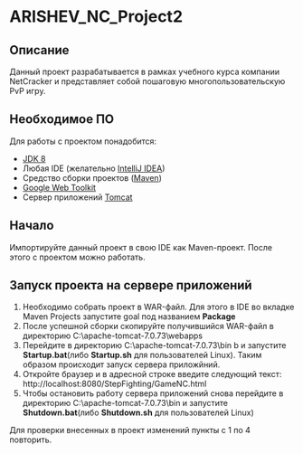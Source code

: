 # ARISHEV_NC_Project2
## Описание
Данный проект разрабатывается в рамках учебного курса компании NetCracker и представляет собой пошаговую многопользовательскую PvP игру.

## Необходимое ПО
Для работы с проектом понадобится:
* [JDK 8](http://www.oracle.com/technetwork/java/javase/downloads/2133151)
* Любая IDE (желательно [IntelliJ IDEA](https://www.jetbrains.com/idea/download/#section=windows))
* Средство сборки проектов ([Maven](http://maven.apache.org/download.cgi))
* [Google Web Toolkit](http://www.gwtproject.org/download.html)
* Сервер приложений [Tomcat](http://tomcat.apache.org/download-70.cgi)

## Начало

Импортируйте данный проект в свою IDE как Maven-проект. После этого с проектом можно работать.

## Запуск проекта на сервере приложений

1. Необходимо собрать проект в WAR-файл. Для этого в IDE во вкладке Maven Projects запустите goal под названием **Package** 
2. После успешной сборки скопируйте получившийся WAR-файл в директорию C:\apache-tomcat-7.0.73\webapps
3. Перейдите в директорию C:\apache-tomcat-7.0.73\bin b и запустите **Startup.bat**(либо **Startup.sh** для пользователей Linux). 
   Таким образом происходит запуск сервера приложйний.
4. Откройте браузер и в адресной строке введите следующий текст: http://localhost:8080/StepFighting/GameNC.html
5. Чтобы остановить работу сервера приложений снова перейдите в директорию C:\apache-tomcat-7.0.73\bin и запустите 
   **Shutdown.bat**(либо **Shutdown.sh** для пользователей Linux)
   
Для проверки внесенных в проект изменений пункты с 1 по 4 повторить.
